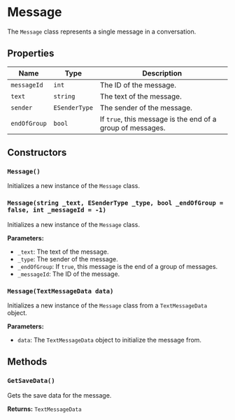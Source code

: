 # Message

The `Message` class represents a single message in a conversation.

## Properties

| Name | Type | Description |
| --- | --- | --- |
| `messageId` | `int` | The ID of the message. |
| `text` | `string` | The text of the message. |
| `sender` | `ESenderType` | The sender of the message. |
| `endOfGroup` | `bool` | If `true`, this message is the end of a group of messages. |

## Constructors

### `Message()`

Initializes a new instance of the `Message` class.

### `Message(string _text, ESenderType _type, bool _endOfGroup = false, int _messageId = -1)`

Initializes a new instance of the `Message` class.

**Parameters:**

* `_text`: The text of the message.
* `_type`: The sender of the message.
* `_endOfGroup`: If `true`, this message is the end of a group of messages.
* `_messageId`: The ID of the message.

### `Message(TextMessageData data)`

Initializes a new instance of the `Message` class from a `TextMessageData` object.

**Parameters:**

* `data`: The `TextMessageData` object to initialize the message from.

## Methods

### `GetSaveData()`

Gets the save data for the message.

**Returns:** `TextMessageData`
